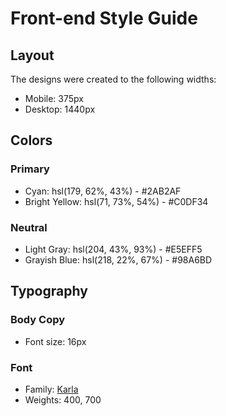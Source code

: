 # Front-end Style Guide

## Layout

The designs were created to the following widths:

- Mobile: 375px
- Desktop: 1440px

## Colors

### Primary

- Cyan: hsl(179, 62%, 43%) - #2AB2AF
- Bright Yellow: hsl(71, 73%, 54%) - #C0DF34

### Neutral

- Light Gray: hsl(204, 43%, 93%) - #E5EFF5
- Grayish Blue: hsl(218, 22%, 67%) - #98A6BD

## Typography

### Body Copy

- Font size: 16px

### Font

- Family: [Karla](https://fonts.google.com/specimen/Karla)
- Weights: 400, 700
